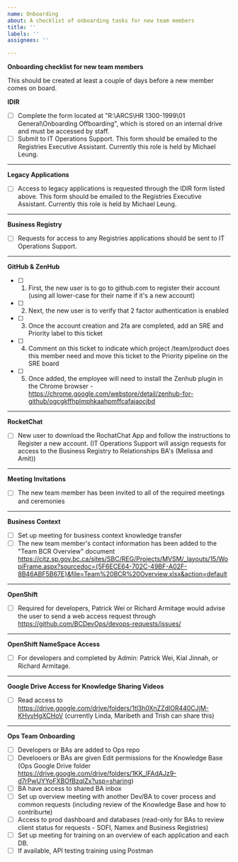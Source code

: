 ```yaml
---
name: Onboarding
about: A checklist of onboarding tasks for new team members
title: ''
labels: ''
assignees: ''

---
```


**Onboarding checklist for new team members**

This should be created at least a couple of days before a new member comes on board.


**IDIR**
- [ ] Complete the form located at "R:\ARCS\HR 1300-1999\01 General\Onboarding Offboarding", which is stored on an internal drive and must be accessed by staff.
- [ ] Submit to IT Operations Support. This form should be emailed to the Registries Executive Assistant. Currently this role is held by Michael Leung.

-----------------

**Legacy Applications**
- [ ] Access to legacy applications is requested through the IDIR form listed above. This form should be emailed to the Registries Executive Assistant. Currently this role is held by Michael Leung.

-----------------

**Business Registry**
- [ ] Requests for access to any Registries applications should be sent to IT Operations Support.

-----------------

**GitHub & ZenHub**
- [ ] 1. First, the new user is to go to github.com to register their account (using all lower-case for their name if it's a new account)
- [ ] 2. Next, the new user is to verify that 2 factor authentication is enabled 
- [ ] 3. Once the account creation and 2fa are completed, add an SRE and Priority label to this ticket
- [ ] 4. Comment on this ticket to indicate which project /team/product does this member need and move this ticket to the Priority pipeline on the SRE board
- [ ] 5. Once added, the employee will need to install the Zenhub plugin in the Chrome browser - https://chrome.google.com/webstore/detail/zenhub-for-github/ogcgkffhplmphkaahpmffcafajaocjbd

-----------------

**RocketChat**
- [ ] New user to download the RochatChat App and follow the instructions to Register a new account. (IT Operations Support will assign requests for access to the Business Registry to Relationships BA's (Melissa and Amit))

-----------------

**Meeting Invitations**
- [ ] The new team member has been invited to all of the required meetings and ceremonies

-----------------

**Business Context**

- [ ] Set up meeting for business context knowledge transfer
- [ ] The new team member's contact information has been added to the "Team BCR Overview" document https://citz.sp.gov.bc.ca/sites/SBC/REG/Projects/MVSM/_layouts/15/WopiFrame.aspx?sourcedoc={5F6ECE64-702C-49BF-A02F-8B46ABF5B67E}&file=Team%20BCR%20Overview.xlsx&action=default
 
-----------------

**OpenShift**
- [ ] Required for developers, Patrick Wei or Richard Armitage would advise the user to send a web access request through https://github.com/BCDevOps/devops-requests/issues/

-----------------

**OpenShift NameSpace Access**
- [ ] For developers and completed by Admin: Patrick Wei, Kial Jinnah, or Richard Armitage.

-----------------

**Google Drive Access for Knowledge Sharing Videos**
- [ ] Read access to https://drive.google.com/drive/folders/1tl3h0XnZZdlOR440CJjM-KHvvHgXCHoV (currently Linda, Maribeth and Trish can share this)

-----------------

**Ops Team Onboarding**

- [ ] Developers or BAs are added to Ops repo
- [ ] Develooers or BAs are given Edit permissions for the Knowledge Base (Ops Google Drive folder https://drive.google.com/drive/folders/1KK_IFAdAJz9-d7rPwUYYoFXBOfBzqlZx?usp=sharing)
- [ ] BA have access to shared BA inbox
- [ ] Set up overview meeting with another Dev/BA to cover process and common requests (including review of the Knowledge Base and how to contriburte)
- [ ] Access to prod dashboard and databases (read-only for BAs to review client status for requests - SOFI, Namex and Business Registries)
- [ ] Set up meeting for training on an overview of each application and each DB. 
- [ ] If available, API testing training using Postman
